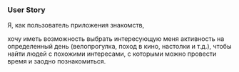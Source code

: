 ### User Story

Я, как пользователь приложения знакомств,

хочу иметь возможность выбрать интересующую меня активность на определенный день (велопрогулка, поход в кино, настолки и т.д.), чтобы найти людей с похожими интересами, с которыми можно провести время и заодно познакомиться.
